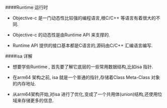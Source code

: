 ####Runtime 运行时

- Objective-c 是一门动态性比较强的编程语言,根C/C++ 等语言有着很大的不同.

- Objective-c 的动态性是由Runtime API 来支撑的.

- Runtime API 提供的接口基本都是C语言的,源码由C/C++ 汇编语言编写.


####isa 详解


- 想要学些Runtime , 首先要了解它底层的一些常用数据结构,比如isa 指针.

- 在arm64 架构之前, isa 就是一个普通的指针,存储着Class Meta-Class 对象的内存地址.

- 从arm64架构开始,对isa 进行了优化,变成了一个共用体(union)结构,还使用位域来存储更多的信息.








